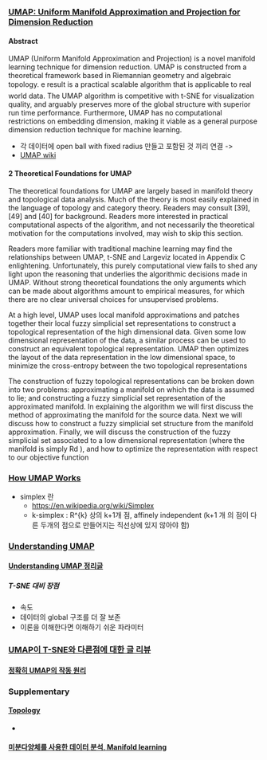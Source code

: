 
### [UMAP: Uniform Manifold Approximation and Projection for Dimension Reduction](https://arxiv.org/pdf/1802.03426.pdf)



#### Abstract

 UMAP (Uniform Manifold Approximation and Projection) is a novel manifold learning technique for dimension reduction. UMAP is constructed
from a theoretical framework based in Riemannian geometry and algebraic topology. e result is a practical scalable algorithm that is applicable to real world data. The UMAP algorithm is competitive with t-SNE for visualization quality, and arguably preserves more of the global structure with superior run time performance. Furthermore, UMAP has no computational restrictions on embedding dimension, making it viable as a general purpose dimension reduction technique for machine learning.


- 각 데이터에 open ball with fixed radius 만들고  포함된 것 끼리 연결 -> 
- [UMAP wiki](https://en.wikipedia.org/wiki/Nonlinear_dimensionality_reduction#Uniform_manifold_approximation_and_projection)


#### 2 Theoretical Foundations for UMAP

 The theoretical foundations for UMAP are largely based in manifold theory and topological data analysis. Much of the theory is most easily explained in the language of topology and category theory. Readers may consult [39], [49] and [40] for background. Readers more interested in practical computational aspects of the algorithm, and not necessarily the theoretical motivation for the computations involved, may wish to skip this section. 
 
 Readers more familiar with traditional machine learning may find the relationships between UMAP, t-SNE and Largeviz located in Appendix C enlightening. Unfortunately, this purely computational view fails to shed any light upon the reasoning that underlies the algorithmic decisions made in UMAP. Without strong theoretical foundations the only arguments which can be made about algorithms amount to empirical measures, for which there are no clear universal choices for unsupervised problems. 
 
 At a high level, UMAP uses local manifold approximations and patches together their local fuzzy simplicial set representations to construct a topological representation of the high dimensional data. Given some low dimensional representation of the data, a similar process can be used to construct an equivalent topological representation. UMAP then optimizes the layout of the data representation in the low dimensional space, to minimize the cross-entropy between the two topological representations
 
 The construction of fuzzy topological representations can be broken down into two problems: approximating a manifold on which the data is assumed to lie; and constructing a fuzzy simplicial set representation of the approximated manifold. In explaining the algorithm we will first discuss the method of approximating the manifold for the source data. Next we will discuss how to construct a fuzzy simplicial set structure from the manifold approximation. Finally, we will discuss the construction of the fuzzy simplicial set associated to a low dimensional representation (where the manifold is simply Rd ), and how to optimize the representation with respect to our objective function

### [How UMAP Works](https://umap-learn.readthedocs.io/en/latest/how_umap_works.html#how-umap-works)

 - simplex 란
   - https://en.wikipedia.org/wiki/Simplex
   - k-simplex : R^{k} 상의 k+1개 점, affinely independent (k+1 개 의 점이 다른 두개의 점으로 만들어지는 직선상에 있지 않아야 함)

### [Understanding UMAP](https://pair-code.github.io/understanding-umap/)


#### [Understanding UMAP 정리글](https://m.blog.naver.com/myohyun/222421460444)


##### T-SNE 대비 장점
- 속도
- 데이터의 global 구조를 더 잘 보존
- 이론을 이해한다면 이해하기 쉬운 파라미터



### [UMAP이 T-SNE와 다른점에 대한 글 리뷰](https://data-newbie.tistory.com/295)

#### [정확히 UMAP의 작동 원리](https://ichi.pro/ko/jeonghwaghi-umapui-jagdong-wonli-21865746536040)




### Supplementary

#### [Topology](https://en.wikipedia.org/wiki/Topology)
- 

#### [미분다양체를 사용한 데이터 분석, Manifold learning](https://namu.wiki/w/%EC%9C%84%EC%83%81%20%EB%8D%B0%EC%9D%B4%ED%84%B0%EB%B6%84%EC%84%9D#toc)
